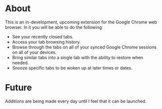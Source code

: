 # About

This is an in-development, upcoming extension for the Google Chrome web browser. In it you will be able to do the following:

- See your recently closed tabs.
- Access your tab browsing history.
- Browse through the tabs on all of your synced Google Chrome sessions on all of your devices.
- Bring similar tabs into a single tab with the ability to restore when needed.
- Snooze specific tabs to be woken up at later times or dates.


# Future

Additions are being made every day until I feel that it can be launched.